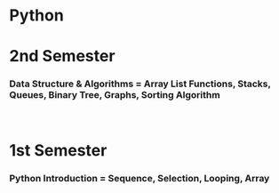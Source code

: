 # Python


# 2nd Semester
### Data Structure &amp; Algorithms = Array List Functions, Stacks, Queues, Binary Tree, Graphs, Sorting Algorithm

<br />

# 1st Semester
### Python Introduction = Sequence, Selection, Looping, Array
